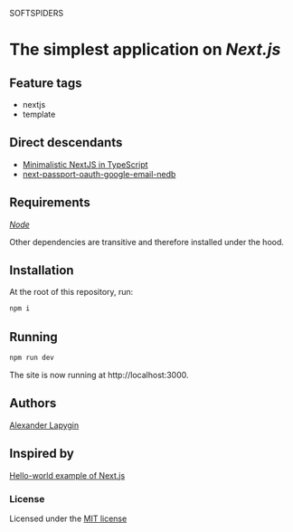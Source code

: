 SOFTSPIDERS

# The simplest application on  *Next.js*

## Feature tags

- nextjs
- template

## Direct descendants

- [Minimalistic NextJS in TypeScript](https://github.com/softspider/next-typescript)
- [next-passport-oauth-google-email-nedb](https://github.com/softspider/next-passport-oauth-google-email-nedb)

## Requirements

[*Node*](https://nodejs.org/en/download/package-manager/)

Other dependencies are transitive and therefore installed under the hood.

## Installation

At the root of this repository, run:

```sh
npm i
```

## Running

```sh
npm run dev
```

The site is now running at http://localhost:3000.  

## Authors

[Alexander Lapygin](https://github.com/AlexanderLapygin)

## Inspired by

[Hello-world example of Next.js](https://github.com/zeit/next.js/tree/canary/examples/hello-world)

### License

Licensed under the [MIT license](./LICENSE)
